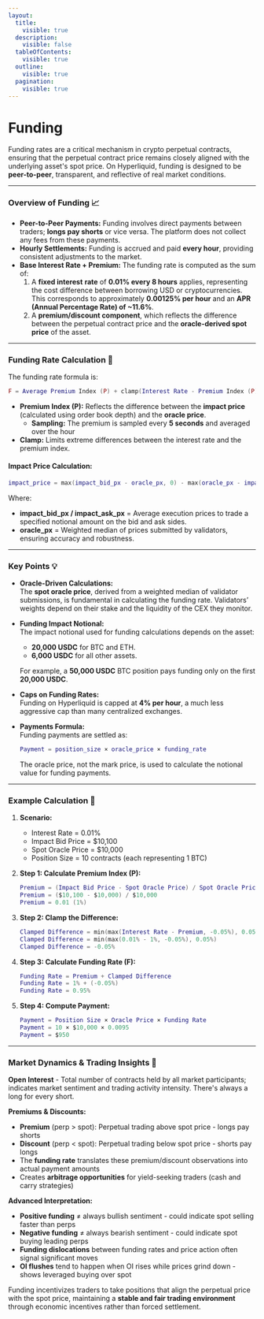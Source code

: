 ```yaml
---
layout:
  title:
    visible: true
  description:
    visible: false
  tableOfContents:
    visible: true
  outline:
    visible: true
  pagination:
    visible: true
---
```


# Funding

Funding rates are a critical mechanism in crypto perpetual contracts, ensuring that the perpetual contract price remains closely aligned with the underlying asset's spot price. On Hyperliquid, funding is designed to be **peer-to-peer**, transparent, and reflective of real market conditions.

***

### **Overview of Funding** 📈

* **Peer-to-Peer Payments:** Funding involves direct payments between traders; **longs pay shorts** or vice versa. The platform does not collect any fees from these payments.
* **Hourly Settlements:** Funding is accrued and paid **every hour**, providing consistent adjustments to the market.
* **Base Interest Rate + Premium:** The funding rate is computed as the sum of:
  1. A **fixed interest** **rate** of **0.01% every 8 hours** applies, representing the cost difference between borrowing USD or cryptocurrencies. This corresponds to approximately **0.00125% per hour** and an **APR (Annual Percentage Rate) of \~11.6%**.
  2. A **premium/discount component**, which reflects the difference between the perpetual contract price and the **oracle-derived spot price** of the asset.

***

### **Funding Rate Calculation** 🧮

The funding rate formula is:&#x20;

```lua
F = Average Premium Index (P) + clamp(Interest Rate - Premium Index (P), -0.0005, 0.0005)
```

* **Premium Index (P):** Reflects the difference between the **impact price** (calculated using order book depth) and the **oracle price**.
  * **Sampling:** The premium is sampled every **5 seconds** and averaged over the hour
* **Clamp:** Limits extreme differences between the interest rate and the premium index.

#### **Impact Price Calculation:**

```lua
impact_price = max(impact_bid_px - oracle_px, 0) - max(oracle_px - impact_ask_px, 0)
```

Where:

* **impact\_bid\_px / impact\_ask\_px** = Average execution prices to trade a specified notional amount on the bid and ask sides.
* **oracle\_px** = Weighted median of prices submitted by validators, ensuring accuracy and robustness.

***

### **Key Points** 💡

* **Oracle-Driven Calculations:**\
  The **spot oracle price**, derived from a weighted median of validator submissions, is fundamental in calculating the funding rate. Validators’ weights depend on their stake and the liquidity of the CEX they monitor.
*   **Funding Impact Notional:**\
    The impact notional used for funding calculations depends on the asset:

    * **20,000 USDC** for BTC and ETH.
    * **6,000 USDC** for all other assets.

    For example, a **50,000 USDC** BTC position pays funding only on the first **20,000 USDC**.
* **Caps on Funding Rates:**\
  Funding on Hyperliquid is capped at **4% per hour**, a much less aggressive cap than many centralized exchanges.
*   **Payments Formula:**\
    Funding payments are settled as:

    ```lua
    Payment = position_size × oracle_price × funding_rate
    ```

    The oracle price, not the mark price, is used to calculate the notional value for funding payments.

***

### **Example Calculation** 📝

1. **Scenario:**
   * Interest Rate = 0.01%
   * Impact Bid Price = $10,100
   * Spot Oracle Price = $10,000
   * Position Size = 10 contracts (each representing 1 BTC)
2.  **Step 1: Calculate Premium Index (P):**

    ```lua
    Premium = (Impact Bid Price - Spot Oracle Price) / Spot Oracle Price
    Premium = ($10,100 - $10,000) / $10,000
    Premium = 0.01 (1%)
    ```
3.  **Step 2: Clamp the Difference:**

    ```lua
    Clamped Difference = min(max(Interest Rate - Premium, -0.05%), 0.05%)
    Clamped Difference = min(max(0.01% - 1%, -0.05%), 0.05%)
    Clamped Difference = -0.05%
    ```
4.  **Step 3: Calculate Funding Rate (F):**

    ```lua
    Funding Rate = Premium + Clamped Difference
    Funding Rate = 1% + (-0.05%)
    Funding Rate = 0.95%
    ```
5.  **Step 4: Compute Payment:**

    ```lua
    Payment = Position Size × Oracle Price × Funding Rate
    Payment = 10 × $10,000 × 0.0095
    Payment = $950
    ```

***

### **Market Dynamics & Trading Insights** 🔗

**Open Interest** - Total number of contracts held by all market participants; indicates market sentiment and trading activity intensity. There's always a long for every short.

**Premiums & Discounts:**

* **Premium** (perp > spot): Perpetual trading above spot price - longs pay shorts
* **Discount** (perp < spot): Perpetual trading below spot price - shorts pay longs
* The **funding rate** translates these premium/discount observations into actual payment amounts
* Creates **arbitrage opportunities** for yield-seeking traders (cash and carry strategies)

**Advanced Interpretation:**

* **Positive funding** ≠ always bullish sentiment - could indicate spot selling faster than perps
* **Negative funding** ≠ always bearish sentiment - could indicate spot buying leading perps
* **Funding dislocations** between funding rates and price action often signal significant moves
* **OI flushes** tend to happen when OI rises while prices grind down - shows leveraged buying over spot

Funding incentivizes traders to take positions that align the perpetual price with the spot price, maintaining a **stable and fair trading environment** through economic incentives rather than forced settlement.
